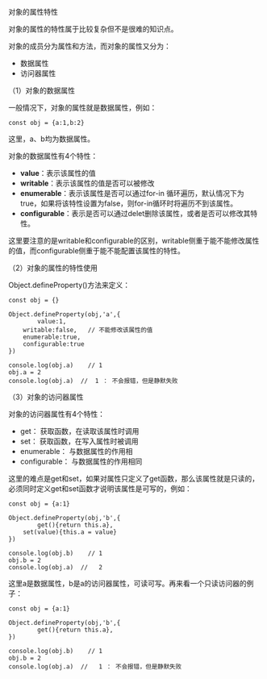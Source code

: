 

对象的属性特性

对象的属性的特性属于比较复杂但不是很难的知识点。

对象的成员分为属性和方法，而对象的属性又分为：
- 数据属性
- 访问器属性

（1）对象的数据属性

一般情况下，对象的属性就是数据属性，例如：

```
const obj = {a:1,b:2}
```

这里，a、b均为数据属性。

对象的数据属性有4个特性：

- **value**：表示该属性的值
- **writable**：表示该属性的值是否可以被修改
- **enumerable**：表示该属性是否可以通过for-in 循环遍历，默认情况下为true，如果将该特性设置为false，则for-in循环时将遍历不到该属性。
- **configurable**：表示是否可以通过delet删除该属性，或者是否可以修改其特性。

这里要注意的是writable和configurable的区别，writable侧重于能不能修改属性的值，而configurable侧重于能不能配置该属性的特性。

（2）对象的属性的特性使用

Object.defineProperty()方法来定义：

```
const obj = {}

Object.defineProperty(obj,'a',{
        value:1,
  	writable:false,   // 不能修改该属性的值
  	enumerable:true,
  	configurable:true
})

console.log(obj.a)    // 1
obj.a = 2
console.log(obj.a)  //  1 ： 不会报错，但是静默失败
```

（3）对象的访问器属性

对象的访问器属性有4个特性：

-  get： 获取函数，在读取该属性时调用
-  set： 获取函数，在写入属性时被调用
-  enumerable： 与数据属性的作用相
-  configurable： 与数据属性的作用相同

这里的难点是get和set，如果对属性只定义了get函数，那么该属性就是只读的，必须同时定义get和set函数才说明该属性是可写的，例如：

```
const obj = {a:1}

Object.defineProperty(obj,'b',{
        get(){return this.a},
  	set(value){this.a = value}
})

console.log(obj.b)    // 1
obj.b = 2
console.log(obj.a)  //   2
```

这里a是数据属性，b是a的访问器属性，可读可写。再来看一个只读访问器的例子：

```
const obj = {a:1}

Object.defineProperty(obj,'b',{
        get(){return this.a},
})

console.log(obj.b)    // 1
obj.b = 2
console.log(obj.a)  //   1 ： 不会报错，但是静默失败
```
